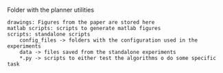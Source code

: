 Folder with the planner utilities 

    drawings: Figures from the paper are stored here
    matlab scripts: scripts to generate matlab figures
    scripts: standalone scripts 
        config_files -> folders with the configuration used in the experiments 
        data -> files saved from the standalone experiments 
        *.py -> scripts to either test the algorithms o do some specific task 